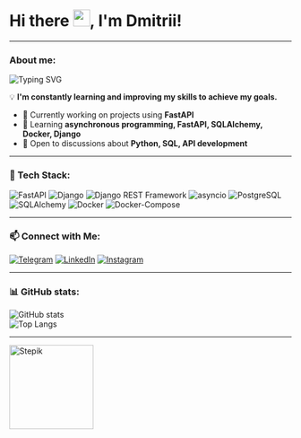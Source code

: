 # Hi there <img src="https://raw.githubusercontent.com/MartinHeinz/MartinHeinz/master/wave.gif" width="30px">, I'm Dmitrii!

---

### About me: 
![Typing SVG](https://readme-typing-svg.herokuapp.com?font=Fira+Code&pause=1000&color=F75C7E&width=435&lines=Beginner+Python+Developer;Let's+Connect!)

💡 **I'm constantly learning and improving my skills to achieve my goals.**  

- 🔭 Currently working on projects using **FastAPI**
- 🌱 Learning **asynchronous programming, FastAPI, SQLAlchemy, Docker, Django**
- 💬 Open to discussions about **Python, SQL, API development**

---

### 🚀 Tech Stack:
![FastAPI](https://img.shields.io/badge/FastAPI-009688?style=for-the-badge&logo=fastapi&logoColor=white)
![Django](https://img.shields.io/badge/Django-092E20?style=for-the-badge&logo=django&logoColor=white)
![Django REST Framework](https://img.shields.io/badge/DRF-ff1709?style=for-the-badge&logo=django&logoColor=white)
![asyncio](https://img.shields.io/badge/asyncio-3776AB?style=for-the-badge&logo=python&logoColor=white)
![PostgreSQL](https://img.shields.io/badge/PostgreSQL-316192?style=for-the-badge&logo=postgresql&logoColor=white)
![SQLAlchemy](https://img.shields.io/badge/SQLAlchemy-CA4245?style=for-the-badge&logo=python&logoColor=white)
![Docker](https://img.shields.io/badge/Docker-2496ED?style=for-the-badge&logo=docker&logoColor=white)
![Docker-Compose](https://img.shields.io/badge/Docker--Compose-2496ED?style=for-the-badge&logo=docker&logoColor=white)

---

### 📫 Connect with Me:
[![Telegram](https://img.shields.io/badge/Telegram-2CA5E0?style=for-the-badge&logo=telegram&logoColor=white)](https://t.me/DmitriiButk)
[![LinkedIn](https://img.shields.io/badge/LinkedIn-0077B5?style=for-the-badge&logo=linkedin&logoColor=white)](https://www.linkedin.com/in/%D0%B4%D0%BC%D0%B8%D1%82%D1%80%D0%B8%D0%B9-%D0%B1%D1%83%D1%82%D0%BA%D0%BE%D0%B2-47479634a/)
[![Instagram](https://img.shields.io/badge/Instagram-E4405F?style=for-the-badge&logo=instagram&logoColor=white)](https://www.instagram.com/dmitrii.butkev1ch/)

---

### 📊 GitHub stats:
![GitHub stats](https://github-readme-stats.vercel.app/api?username=DmitriiButk&show_icons=true&theme=radical)<br>
![Top Langs](https://github-readme-stats.vercel.app/api/top-langs/?username=DmitriiButk&layout=compact)

---
<a href="https://stepik.org/users/617059759/profile">
    <img src="https://habrastorage.org/getpro/moikrug/uploads/company/100/006/524/6/logo/big_00a72902d4cb874e5c714fb145301215.png" alt="Stepik" width="150">
</a><br>



